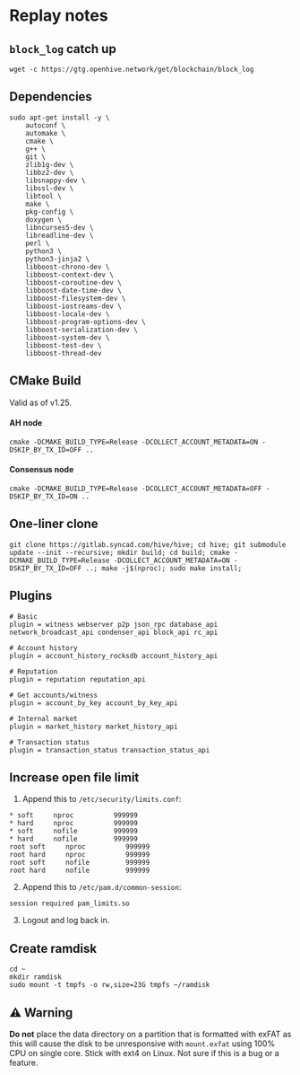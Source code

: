 # Replay notes

## `block_log` catch up

```
wget -c https://gtg.openhive.network/get/blockchain/block_log
```

## Dependencies

```
sudo apt-get install -y \
    autoconf \
    automake \
    cmake \
    g++ \
    git \
    zlib1g-dev \
    libbz2-dev \
    libsnappy-dev \
    libssl-dev \
    libtool \
    make \
    pkg-config \
    doxygen \
    libncurses5-dev \
    libreadline-dev \
    perl \
    python3 \
    python3-jinja2 \
    libboost-chrono-dev \
    libboost-context-dev \
    libboost-coroutine-dev \
    libboost-date-time-dev \
    libboost-filesystem-dev \
    libboost-iostreams-dev \
    libboost-locale-dev \
    libboost-program-options-dev \
    libboost-serialization-dev \
    libboost-system-dev \
    libboost-test-dev \
    libboost-thread-dev
```

## CMake Build

Valid as of v1.25.

#### AH node
```
cmake -DCMAKE_BUILD_TYPE=Release -DCOLLECT_ACCOUNT_METADATA=ON -DSKIP_BY_TX_ID=OFF ..
```

#### Consensus node
```
cmake -DCMAKE_BUILD_TYPE=Release -DCOLLECT_ACCOUNT_METADATA=OFF -DSKIP_BY_TX_ID=ON ..
```

## One-liner clone
```
git clone https://gitlab.syncad.com/hive/hive; cd hive; git submodule update --init --recursive; mkdir build; cd build; cmake -DCMAKE_BUILD_TYPE=Release -DCOLLECT_ACCOUNT_METADATA=ON -DSKIP_BY_TX_ID=OFF ..; make -j$(nproc); sudo make install;
```

## Plugins
```
# Basic
plugin = witness webserver p2p json_rpc database_api network_broadcast_api condenser_api block_api rc_api

# Account history
plugin = account_history_rocksdb account_history_api

# Reputation
plugin = reputation reputation_api

# Get accounts/witness
plugin = account_by_key account_by_key_api

# Internal market
plugin = market_history market_history_api

# Transaction status
plugin = transaction_status transaction_status_api
```

## Increase open file limit

1. Append this to `/etc/security/limits.conf`:
```
* soft     nproc          999999    
* hard     nproc          999999   
* soft     nofile         999999   
* hard     nofile         999999
root soft     nproc          999999    
root hard     nproc          999999   
root soft     nofile         999999   
root hard     nofile         999999
```

2. Append this to `/etc/pam.d/common-session`:
```
session required pam_limits.so
```

3. Logout and log back in.

## Create ramdisk

```
cd ~
mkdir ramdisk
sudo mount -t tmpfs -o rw,size=23G tmpfs ~/ramdisk
```

## ⚠️ Warning

**Do not** place the data directory on a partition that is formatted with exFAT as this will cause the disk to be unresponsive with `mount.exfat` using 100% CPU on single core. Stick with ext4 on Linux. Not sure if this is a bug or a feature.
